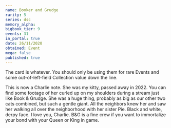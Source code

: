 ```yaml
---
name: Booker and Grudge
rarity: 5
series: dsc
memory_alpha:
bigbook_tier: 9
events: 31
in_portal: true
date: 26/11/2020
obtained: Event
mega: false
published: true
---
```


The card is whatever. You should only be using them for rare Events and some out-of-left-field Collection value down the line.

This is now a Charlie note. She was my kitty, passed away in 2022. You can find some footage of her curled up on my shoulders during a stream just like Book & Grudge. She was a huge thing, probably as big as our other two cats combined, but such a gentle giant. All the neighbors knew her and saw her walking all over the neighborhood with her sister Pie. Black and white, derpy face. I love you, Charlie.
B&G is a fine crew if you want to immortalize your bond with your Queen or King in game.
